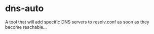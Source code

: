 # dns-auto
A tool that will add specific DNS servers to resolv.conf as soon as they become reachable...
